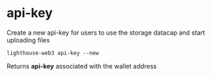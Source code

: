 # api-key

Create a new api-key for users to use the storage datacap and start uploading files

```
lighthouse-web3 api-key --new
```

Returns **api-key** associated with the wallet address
